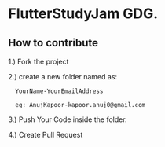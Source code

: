 # FlutterStudyJam GDG.

## How to contribute
1.) Fork the project

2.) create a new folder named as:

      YourName-YourEmailAddress
    
      eg: AnujKapoor-kapoor.anuj0@gmail.com
      
3.) Push Your Code inside the folder.

4.) Create Pull Request
